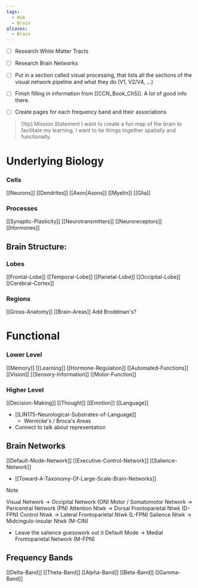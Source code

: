 ```yaml
---
tags:
  - Hub
  - Brain
aliases:
  - Brain
---
```


- [ ] Research White Matter Tracts
- [ ] Research Brain Networks
- [ ] Put in a section called visual processing, that lists all the sections of the visual network pipeline and what they do (V1, V2/V4, ...)
- [ ] Finish filling in information from [[CCN_Book_Ch5]]. A lot of good info there.
- [ ] Create pages for each frequency band and their associations


> [!tip] Mission Statement
I want to create a fun map of the brain to facilitate my learning, I want to tie things together spatially and functionally.


# Underlying Biology
### Cells
[[Neurons]]
[[Dendrites]]
[[Axon|Axons]]
[[Myelin]]
[[Glia]]

### Processes
[[Synaptic-Plasticity]]
[[Neurotransmitters]]
[[Neuroreceptors]]
[[Hormones]]


## Brain Structure:
### Lobes
[[Frontal-Lobe]]
[[Temporal-Lobe]]
[[Parietal-Lobe]]
[[Occipital-Lobe]]
[[Cerebral-Cortex]]

### Regions
[[Gross-Anatomy]]
[[Brain-Areas]]
Add Broddman's?

# Functional
### Lower Level
[[Memory]]
[[Learning]]
[[Hormone-Regulation]]
[[Automated-Functions]]
[[Vision]]
[[Sensory-Information]]
[[Motor-Function]]

### Higher Level
[[Decision-Making]]
[[Thought]]
[[Emotion]]
[[Language]]
- [[LIN175-Neurological-Substrates-of-Language]]
	- Wernicke's / Broca's Areas
- Connect to talk about representation


## Brain Networks
[[Default-Mode-Network]]
[[Executive-Control-Network]]
[[Salience-Network]]
- [[Toward-A-Taxonomy-Of-Large-Scale-Brain-Networks]]

> [!NOTE] 
> Visual Network -> Occipital Network (ON)
> Motor / Somatomotor Network -> Pericentral Network (PN)
> Attention Ntwk -> Dorsal Frontoparietal Ntwk (D-FPN)
> Control Ntwk -> Lateral Frontoparietal Ntwk (L-FPN)
> Salience Ntwk -> Midcingulo-insular Ntwk (M-CIN)
> 	- Leave the salience guesswork out it
Default Mode -> Medial Frontoparietal Network (M-FPN)


## Frequency Bands
[[Delta-Band]]
[[Theta-Band]]
[[Alpha-Band]]
[[Beta-Band]]
[[Gamma-Band]]

